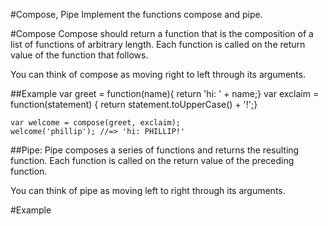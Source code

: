 #Compose, Pipe
Implement the functions compose and pipe.

#Compose
Compose should return a function that is the composition of a list of functions of arbitrary length. Each function is called on the return value of the function that follows.

You can think of compose as moving right to left through its arguments.

##Example
    var greet = function(name){ return 'hi: ' + name;}
    var exclaim = function(statement) { return statement.toUpperCase() + '!';}

    var welcome = compose(greet, exclaim);
    welcome('phillip'); //=> 'hi: PHILLIP!'
    

##Pipe:
Pipe composes a series of functions and returns the resulting function. Each function is called on the return value of the preceding function.

You can think of pipe as moving left to right through its arguments.

#Example
